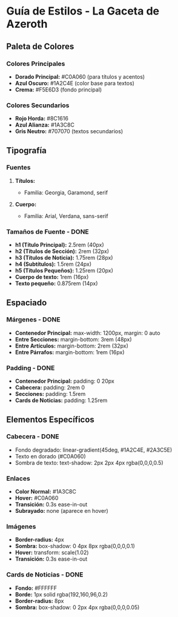 # Guía de Estilos - La Gaceta de Azeroth

## Paleta de Colores

### Colores Principales

- **Dorado Principal:** #C0A060 (para títulos y acentos)
- **Azul Oscuro:** #1A2C4E (color base para textos)
- **Crema:** #F5E6D3 (fondo principal)

### Colores Secundarios

- **Rojo Horda:** #8C1616
- **Azul Alianza:** #1A3C8C
- **Gris Neutro:** #707070 (textos secundarios)

## Tipografía

### Fuentes

1. **Títulos:**

   - Familia: Georgia, Garamond, serif

2. **Cuerpo:**
   - Familia: Arial, Verdana, sans-serif

### Tamaños de Fuente - DONE

- **h1 (Título Principal):** 2.5rem (40px)
- **h2 (Títulos de Sección):** 2rem (32px)
- **h3 (Títulos de Noticia):** 1.75rem (28px)
- **h4 (Subtítulos):** 1.5rem (24px)
- **h5 (Títulos Pequeños):** 1.25rem (20px)
- **Cuerpo de texto:** 1rem (16px)
- **Texto pequeño:** 0.875rem (14px)

## Espaciado

### Márgenes - DONE

- **Contenedor Principal:** max-width: 1200px, margin: 0 auto
- **Entre Secciones:** margin-bottom: 3rem (48px)
- **Entre Artículos:** margin-bottom: 2rem (32px)
- **Entre Párrafos:** margin-bottom: 1rem (16px)

### Padding - DONE

- **Contenedor Principal:** padding: 0 20px
- **Cabecera:** padding: 2rem 0
- **Secciones:** padding: 1.5rem
- **Cards de Noticias:** padding: 1.25rem

## Elementos Específicos

### Cabecera - DONE

- Fondo degradado: linear-gradient(45deg, #1A2C4E, #2A3C5E)
- Texto en dorado (#C0A060)
- Sombra de texto: text-shadow: 2px 2px 4px rgba(0,0,0,0.5)

### Enlaces

- **Color Normal:** #1A3C8C
- **Hover:** #C0A060
- **Transición:** 0.3s ease-in-out
- **Subrayado:** none (aparece en hover)

### Imágenes

- **Border-radius:** 4px
- **Sombra:** box-shadow: 0 4px 8px rgba(0,0,0,0.1)
- **Hover:** transform: scale(1.02)
- **Transición:** 0.3s ease-in-out

### Cards de Noticias - DONE

- **Fondo:** #FFFFFF
- **Borde:** 1px solid rgba(192,160,96,0.2)
- **Border-radius:** 8px
- **Sombra:** box-shadow: 0 2px 4px rgba(0,0,0,0.05)
